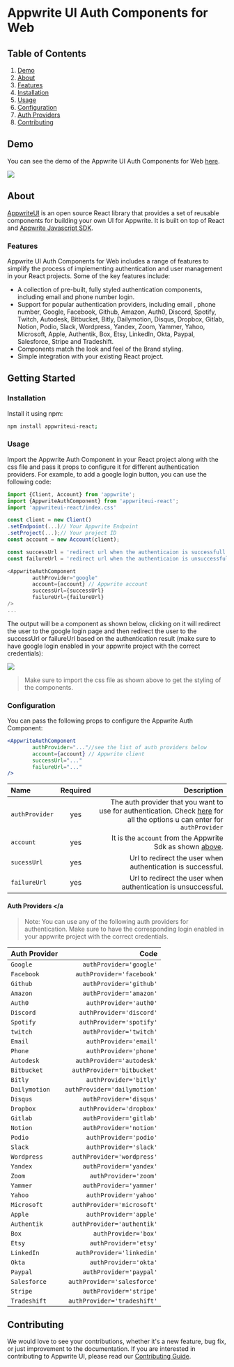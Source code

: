 # Appwrite UI Auth Components for Web
## Table of Contents
1. [Demo](#demo)
1. [About](#about)
1. [Features](#features)
1. [Installation](#installation)
1. [Usage](#usage)
1. [Configuration](#configuration)
1. [Auth Providers](#auth-providers)
1. [Contributing](#contributing)

## Demo <a name="demo"></a>
You can see the demo of the Appwrite UI Auth Components for Web [here](https://appwrite-ui-react.vercel.app).

![](https://appwrite-ui-helper.faisalill.tech/v1/storage/buckets/64317c638e38e15eb728/files/64317cad002428318cdc/view?project=642bd7ca87828dbe6b8b&mode=admin)

## About <a name="about"></a>
[AppwriteUI](https://www.npmjs.com/package/appwriteui-react) is an open source React library that provides a set of reusable components for building your own UI for Appwrite. It is built on top of React and [Appwrite Javascript SDK](https://github.com/appwrite/sdk-for-web).

### Features <a name="features"></a>
Appwrite UI Auth Components for Web includes a range of features to simplify the process of implementing authentication and user management in your React projects. Some of the key features include:
- A collection of pre-built, fully styled authentication components, including email and phone number login.
- Support for popular authentication providers, including email , phone number, Google, Facebook, Github, Amazon, Auth0, Discord, Spotify, Twitch, Autodesk, Bitbucket, Bitly, Dailymotion, Disqus, Dropbox, Gitlab, Notion, Podio, Slack, Wordpress, Yandex, Zoom, Yammer, Yahoo, Microsoft, Apple, Authentik, Box, Etsy, LinkedIn, Okta, Paypal, Salesforce, Stripe and Tradeshift.
- Components match the look and feel of the Brand styling.
- Simple integration with your existing React project.

## Getting Started
### Installation <a name="installation"></a>
Install it using npm: 
```bash
npm install appwriteui-react;
```
### Usage <a name="usage"></a>
Import the Appwrite Auth Component in your React project along with the css file and pass it props to configure it for different authentication providers. For example, to add a google login button, you can use the following code:
```js
import {Client, Account} from 'appwrite';
import {AppwriteAuthComponent} from 'appwriteui-react';
import 'appwriteui-react/index.css'

const client = new Client()
.setEndpoint(...)// Your Appwrite Endpoint
.setProject(...);// Your project ID
const account = new Account(client);

const successUrl = 'redirect url when the authenticaion is successfull';
const failureUrl = 'redirect url when the authenticaion is unsuccessfull';

<AppwriteAuthComponent
        authProvider="google"
        account={account} // Appwrite account
        successUrl={successUrl}
        failureUrl={failureUrl}
/>
...

```
The output will be a component as shown below, clicking on it will redirect the user to the google login page and then redirect the user to the successUrl or failureUrl based on the authentication result (make sure to have google login enabled in your appwrite project with the correct credentials):

![](https://appwrite-ui-helper.faisalill.tech/v1/storage/buckets/64317c638e38e15eb728/files/64317cb95835e0f64e36/view?project=642bd7ca87828dbe6b8b&mode=admin)

> Make sure to import the css file as shown above to get the styling of the components.

### Configuration <a name="configuration"></a>
You can pass the following props to configure the Appwrite Auth Component:
```jsx
<AppwriteAuthComponent
        authProvider="..."//see the list of auth providers below
        account={account} // Appwrite client
        successUrl="..."
        failureUrl="..."
/>
```
| Name |  Required | Description |
| :--- | :--: | ---: |
| `authProvider` |  yes | The auth provider that you want to use for authentication. Check [here](#auth-providers) for all the options u can enter for `authProvider`|
| `account` | yes | It is the `account` from the Appwrite Sdk as shown [above](#usage).    |
| `sucessUrl` | yes | Url to redirect the user when authentication is successful.|
| `failureUrl` | yes | Url to redirect the user when authentication is unsuccessful.|

#### Auth Providers <a name="auth-providers"></a
> Note: You can use any of the following auth providers for authentication. Make sure to have the corresponding login enabled in your appwrite project with the correct credentials.

| Auth Provider | Code | 
| :--- |  ---: |
| `Google` |   ```authProvider='google'```|
| `Facebook` |   ```authProvider='facebook'```|
| `Github` |   ```authProvider='github'```|
| `Amazon` |   ```authProvider='amazon'```|
| `Auth0` |   ```authProvider='auth0'```|
| `Discord` |   ```authProvider='discord'```|
| `Spotify` |   ```authProvider='spotify'```|
| `twitch` |   ```authProvider='twitch'```|
| `Email` |   ```authProvider='email'```|
| `Phone` |   ```authProvider='phone'```|
| `Autodesk` |   ```authProvider='autodesk'```|
| `Bitbucket` |   ```authProvider='bitbucket'```|
| `Bitly` |   ```authProvider='bitly'```|
| `Dailymotion` |   ```authProvider='dailymotion'```|
| `Disqus` |   ```authProvider='disqus'```|
| `Dropbox` |   ```authProvider='dropbox'```|
| `Gitlab` |   ```authProvider='gitlab'```|
| `Notion` |   ```authProvider='notion'```|
| `Podio` |   ```authProvider='podio'```|
| `Slack` |   ```authProvider='slack'```|
| `Wordpress` |   ```authProvider='wordpress'```|
| `Yandex` |   ```authProvider='yandex'```|
| `Zoom` |   ```authProvider='zoom'```|
| `Yammer` |   ```authProvider='yammer'```|
| `Yahoo` |   ```authProvider='yahoo'```|
| `Microsoft` |   ```authProvider='microsoft'```|
| `Apple` |   ```authProvider='apple'```|
| `Authentik` |   ```authProvider='authentik'```|
| `Box` |   ```authProvider='box'```|
| `Etsy` |   ```authProvider='etsy'```|
| `LinkedIn` |   ```authProvider='linkedin'```|
| `Okta` |   ```authProvider='okta'```|
| `Paypal` |   ```authProvider='paypal'```|
| `Salesforce` |   ```authProvider='salesforce'```|
| `Stripe` |   ```authProvider='stripe'```|
| `Tradeshift` |   ```authProvider='tradeshift'```|


## Contributing <a name="contributing"></a>
We would love to see your contributions, whether it's a new feature, bug fix, or just improvement to the documentation. If you are interested in contributing to Appwrite UI, please read our [Contributing Guide](./CONTRIBUTING.md).
